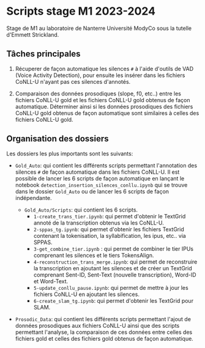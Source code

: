 # Scripts stage M1 2023-2024

Stage de M1 au laboratoire de Nanterre Université ModyCo sous la tutelle d'Emmett Strickland.

## Tâches principales

1. Récuperer de façon automatique les silences `#` à l'aide d'outils de VAD (Voice Activity Detection), pour ensuite les insérer dans les fichiers CoNLL-U n'ayant pas ces silences d'annotés.

2. Comparaison des données prosodiques (slope, f0, etc..) entre les fichiers CoNLL-U gold et les fichiers CoNLL-U gold obtenus de façon automatique. Déterminer ainsi si les données prosodiques des fichiers CoNLL-U gold obtenus de façon automatique sont similaires à celles des fichiers CoNLL-U gold.

## Organisation des dossiers

Les dossiers les plus importants sont les suivants:

- `Gold_Auto`: qui contient les différents scripts permettant l'annotation des silences `#` de façon automatique dans les fichiers CoNLL-U. Il est possible de lancer les 6 scripts de façon automatique en lançant le notebook `detection_insertion_silences_conllu.ipynb` qui se trouve dans le dossier `Gold_Auto` ou de lancer les 6 scripts de façon indépendante.

  - `Gold_Auto/Scripts`: qui contient les 6 scripts.
    - `1-create_trans_tier.ipynb`: qui permet d'obtenir le TextGrid annoté de la transcription obtenus via les CoNLL-U.
    - `2-sppas_tg.ipynb`: qui permet d'obtenir les fichiers TextGrid contenant la tokenisation, la syllabification, les ipus, etc.. via SPPAS.
    - `3-get_combine_tier.ipynb` : qui permet de combiner le tier IPUs comprenant les silences et le tiers TokensAlign.
    - `4-reconstruction_trans_merge.ipynb`: qui permet de reconstruire la transcription en ajoutant les silences et de créer un TextGrid comprenant Sent-ID, Sent-Text (nouvelle transcription), Word-ID et Word-Text.
    - `5-update_conllu_pause.ipynb`: qui permet de mettre à jour les fichiers CoNLL-U en ajoutant les silences.
    - `6-create_slam_tg.ipynb`: qui permet d'obtenir les TextGrid pour SLAM.

- `Prosodic_Data`: qui contient les différents scripts permettant l'ajout de données prosodiques aux fichiers CoNLL-U ainsi que des scripts permettant l'analyse, la comparaison de ces données entre celles des fichiers gold et celles des fichiers gold obtenus de façon automatique.
